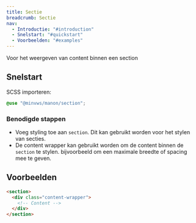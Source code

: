 ```yaml
---
title: Sectie
breadcrumb: Sectie
nav:
  - Introductie: "#introduction"
  - Snelstart: "#quickstart"
  - Voorbeelden: "#examples"
---
```


<p id="introduction">Voor het weergeven van content binnen een section</p>

<h2 id="quickstart">Snelstart</h2>

SCSS importeren:

```scss
@use "@minvws/manon/section";
```

### Benodigde stappen

- Voeg styling toe aan `section`. Dit kan gebruikt worden voor het stylen van secties.
- De content wrapper kan gebruikt worden om de content binnen de `section` te stylen. bijvoorbeeld om een maximale breedte of spacing mee te geven.

<h2 id="examples">Voorbeelden</h2>

```html
<section>
  <div class="content-wrapper">
    <!-- Content -->
  </div>
</section>
```
